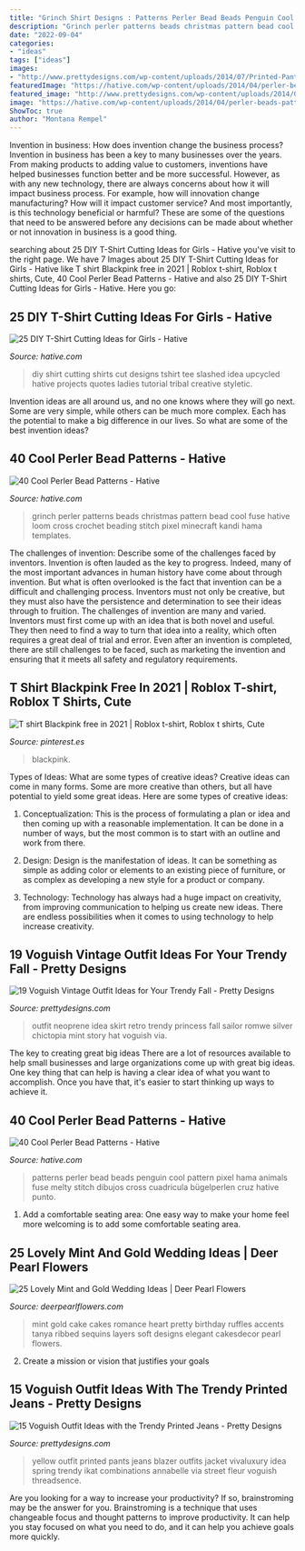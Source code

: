 ```yaml
---
title: "Grinch Shirt Designs : Patterns Perler Bead Beads Penguin Cool Pattern Pixel Hama Animals Fuse Melty Stitch Dibujos Cross Cuadricula Bügelperlen Cruz Hative Punto"
description: "Grinch perler patterns beads christmas pattern bead cool fuse hative loom cross crochet beading stitch pixel minecraft kandi hama templates"
date: "2022-09-04"
categories:
- "ideas"
tags: ["ideas"]
images:
- "http://www.prettydesigns.com/wp-content/uploads/2014/07/Printed-Pants-Outfit-Idea-with-Yellow-Blazer.jpg"
featuredImage: "https://hative.com/wp-content/uploads/2014/04/perler-beads-patterns/21-penguin-perler-beads-patterns.jpg"
featured_image: "http://www.prettydesigns.com/wp-content/uploads/2014/07/Printed-Pants-Outfit-Idea-with-Yellow-Blazer.jpg"
image: "https://hative.com/wp-content/uploads/2014/04/perler-beads-patterns/33-christmas-grinch.png"
ShowToc: true
author: "Montana Rempel"
---
```



Invention in business: How does invention change the business process?
Invention in business has been a key to many businesses over the years. From making products to adding value to customers, inventions have helped businesses function better and be more successful. However, as with any new technology, there are always concerns about how it will impact business process. For example, how will innovation change manufacturing? How will it impact customer service? And most importantly, is this technology beneficial or harmful? These are some of the questions that need to be answered before any decisions can be made about whether or not innovation in business is a good thing.

	

		
searching about 25 DIY T-Shirt Cutting Ideas for Girls - Hative you've visit to the right page. We have 7 Images about 25 DIY T-Shirt Cutting Ideas for Girls - Hative like T shirt Blackpink free in 2021 | Roblox t-shirt, Roblox t shirts, Cute, 40 Cool Perler Bead Patterns - Hative and also 25 DIY T-Shirt Cutting Ideas for Girls - Hative. Here you go:
		
    
## 25 DIY T-Shirt Cutting Ideas For Girls - Hative

<img loading=lazy src="https://hative.com/wp-content/uploads/2014/11/diy-tshirt-cutting-ideas/3-blue-slashed-tshirt.jpg" onerror="this.onerror=null;this.src='https://tse2.mm.bing.net/th?id=OIP.E6jn1okoD14yKQy3cVxZBwHaJ4&amp;pid=15.1';" alt="25 DIY T-Shirt Cutting Ideas for Girls - Hative">

_Source: hative.com_

>diy shirt cutting shirts cut designs tshirt tee slashed idea upcycled hative projects quotes ladies tutorial tribal creative styletic. 

	

Invention ideas are all around us, and no one knows where they will go next. Some are very simple, while others can be much more complex. Each has the potential to make a big difference in our lives. So what are some of the best invention ideas?

    
## 40 Cool Perler Bead Patterns - Hative

<img loading=lazy src="https://hative.com/wp-content/uploads/2014/04/perler-beads-patterns/33-christmas-grinch.png" onerror="this.onerror=null;this.src='https://tse3.mm.bing.net/th?id=OIP.Y7_GT86Ka6ltj6dZ13O54wHaKj&amp;pid=15.1';" alt="40 Cool Perler Bead Patterns - Hative">

_Source: hative.com_

>grinch perler patterns beads christmas pattern bead cool fuse hative loom cross crochet beading stitch pixel minecraft kandi hama templates. 

	

The challenges of invention: Describe some of the challenges faced by inventors.
Invention is often lauded as the key to progress. Indeed, many of the most important advances in human history have come about through invention. But what is often overlooked is the fact that invention can be a difficult and challenging process. Inventors must not only be creative, but they must also have the persistence and determination to see their ideas through to fruition.
The challenges of invention are many and varied. Inventors must first come up with an idea that is both novel and useful. They then need to find a way to turn that idea into a reality, which often requires a great deal of trial and error. Even after an invention is completed, there are still challenges to be faced, such as marketing the invention and ensuring that it meets all safety and regulatory requirements.

    
## T Shirt Blackpink Free In 2021 | Roblox T-shirt, Roblox T Shirts, Cute

<img loading=lazy src="https://i.pinimg.com/736x/32/b8/57/32b85770d0c74ebde9bf1e5721f84498.jpg" onerror="this.onerror=null;this.src='https://tse3.mm.bing.net/th?id=OIP.FTrctR74m-crQAIdfMtuewHaHa&amp;pid=15.1';" alt="T shirt Blackpink free in 2021 | Roblox t-shirt, Roblox t shirts, Cute">

_Source: pinterest.es_

>blackpink. 

	

Types of Ideas: What are some types of creative ideas?
Creative ideas can come in many forms. Some are more creative than others, but all have potential to yield some great ideas. Here are some types of creative ideas:
1. Conceptualization: This is the process of formulating a plan or idea and then coming up with a reasonable implementation. It can be done in a number of ways, but the most common is to start with an outline and work from there.

2. Design: Design is the manifestation of ideas. It can be something as simple as adding color or elements to an existing piece of furniture, or as complex as developing a new style for a product or company.

3. Technology: Technology has always had a huge impact on creativity, from improving communication to helping us create new ideas. There are endless possibilities when it comes to using technology to help increase creativity.


    
## 19 Voguish Vintage Outfit Ideas For Your Trendy Fall - Pretty Designs

<img loading=lazy src="https://www.prettydesigns.com/wp-content/uploads/2014/09/Vintage-Outfit-Idea-for-Women.jpg" onerror="this.onerror=null;this.src='https://tse1.mm.bing.net/th?id=OIP.NsIKzqKLQnGmeXRaqmXOQwHaK5&amp;pid=15.1';" alt="19 Voguish Vintage Outfit Ideas for Your Trendy Fall - Pretty Designs">

_Source: prettydesigns.com_

>outfit neoprene idea skirt retro trendy princess fall sailor romwe silver chictopia mint story hat voguish via. 

	

The key to creating great big ideas
There are a lot of resources available to help small businesses and large organizations come up with great big ideas. One key thing that can help is having a clear idea of what you want to accomplish. Once you have that, it's easier to start thinking up ways to achieve it.

    
## 40 Cool Perler Bead Patterns - Hative

<img loading=lazy src="https://hative.com/wp-content/uploads/2014/04/perler-beads-patterns/21-penguin-perler-beads-patterns.jpg" onerror="this.onerror=null;this.src='https://tse2.mm.bing.net/th?id=OIP.bisA7qchIzG4eG_vYqa-zwHaH-&amp;pid=15.1';" alt="40 Cool Perler Bead Patterns - Hative">

_Source: hative.com_

>patterns perler bead beads penguin cool pattern pixel hama animals fuse melty stitch dibujos cross cuadricula bügelperlen cruz hative punto. 

	

1. Add a comfortable seating area: One easy way to make your home feel more welcoming is to add some comfortable seating area.

    
## 25 Lovely Mint And Gold Wedding Ideas | Deer Pearl Flowers

<img loading=lazy src="http://www.deerpearlflowers.com/wp-content/uploads/2015/06/mint-romance-Soft-mint-ribbed-layers-wedding-cake-with-gold-accents-and-sequins.jpg" onerror="this.onerror=null;this.src='https://tse1.mm.bing.net/th?id=OIP.BlSOghb-DalIT-Qiu5J4BAHaO4&amp;pid=15.1';" alt="25 Lovely Mint and Gold Wedding Ideas | Deer Pearl Flowers">

_Source: deerpearlflowers.com_

>mint gold cake cakes romance heart pretty birthday ruffles accents tanya ribbed sequins layers soft designs elegant cakesdecor pearl flowers. 

	

2. Create a mission or vision that justifies your goals

    
## 15 Voguish Outfit Ideas With The Trendy Printed Jeans - Pretty Designs

<img loading=lazy src="http://www.prettydesigns.com/wp-content/uploads/2014/07/Printed-Pants-Outfit-Idea-with-Yellow-Blazer.jpg" onerror="this.onerror=null;this.src='https://tse1.mm.bing.net/th?id=OIP.dqJazmIM8bFluZTHS8hkFAHaLG&amp;pid=15.1';" alt="15 Voguish Outfit Ideas with the Trendy Printed Jeans - Pretty Designs">

_Source: prettydesigns.com_

>yellow outfit printed pants jeans blazer outfits jacket vivaluxury idea spring trendy ikat combinations annabelle via street fleur voguish threadsence. 

	

Are you looking for a way to increase your productivity? If so, brainstroming may be the answer for you. Brainstroming is a technique that uses changeable focus and thought patterns to improve productivity. It can help you stay focused on what you need to do, and it can help you achieve goals more quickly.


